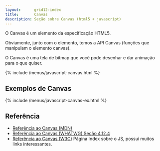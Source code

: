 ```yaml
---
layout:      grid12-index
title:       Canvas
description: Seção sobre Canvas (html5 + javascript)
---
```


O Canvas é um elemento da especificação HTML5.

Obviamente, junto com o elemento, temos a API Canvas (funções que manipulam o elemento canvas).

O Canvas é uma tela de bitmap que você pode desenhar e dar animação para o que quiser.

{% include  /menus/javascript-canvas.html %}



Exemplos de Canvas
---

{% include  /menus/javascript-canvas-ex.html %}



Referência
---

- [Referência ao Canvas (MDN)](https://developer.mozilla.org/pt-BR/docs/HTML/Canvas "link-externo")
- [Referência ao Canvas (WHATWG) Seção 4.12.4](http://www.whatwg.org/specs/web-apps/current-work/multipage/the-canvas-element.html#the-canvas-element "link-externo")
- [Referência ao Canvas (W3C)](http://www.w3.org/TR/html5/scripting-1.html#the-canvas-element "link-externo") Página Index sobre o JS, possui muitos links interessantes.